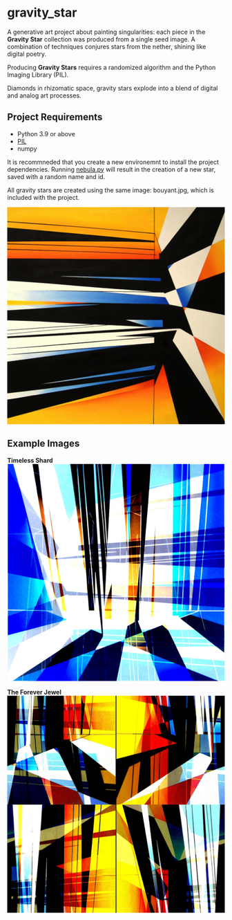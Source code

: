 # gravity_star
A generative art project about painting singularities: each piece in the **Gravity Star** collection was produced from a single seed image. A combination of techniques conjures stars from the nether, shining like digital poetry.

Producing **Gravity Stars** requires a randomized algorithm and the Python Imaging Library (PIL). 

Diamonds in rhizomatic space, gravity stars explode into a blend of digital and analog art processes.

## Project Requirements
- Python 3.9 or above
- [PIL](https://pillow.readthedocs.io/en/stable/)
- numpy

It is recommneded that you create a new environemnt to install the project dependencies. Running [nebula.py](nebula.py) will result in the creation of a new star, saved with a random name and id. 

All gravity stars are created using the same image: bouyant.jpg, which is included with the project.

![bouyant](https://github.com/ramza/gravity_star/blob/main/bouyant.jpg)

## Example Images

**Timeless Shard**
![timeless](https://github.com/ramza/gravity_star/blob/main/forever_shard801.jpg)

**The Forever Jewel**
![forever](https://github.com/ramza/gravity_star/blob/main/timeless_shard292.jpg)